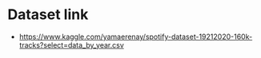 # Dataset link
- https://www.kaggle.com/yamaerenay/spotify-dataset-19212020-160k-tracks?select=data_by_year.csv